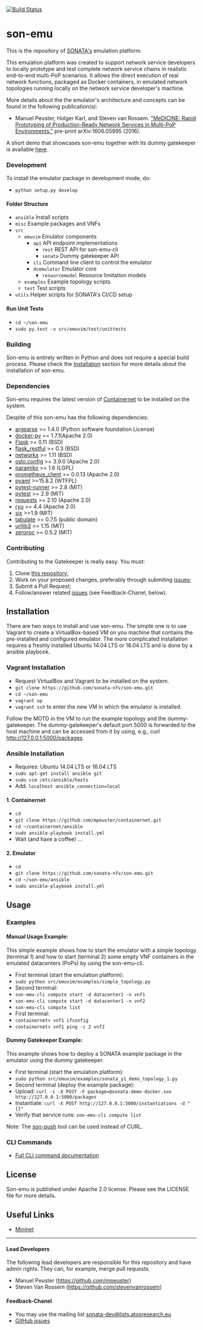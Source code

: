 [![Build Status](http://jenkins.sonata-nfv.eu/buildStatus/icon?job=son-emu)](http://jenkins.sonata-nfv.eu/job/son-emu)

# son-emu
This is the repository of [SONATA's](http://sonata-nfv.eu) emulation platform.

This emulation platform was created to support network  service developers to locally prototype and test complete network service chains in realistic end-to-end multi-PoP scenarios. It allows the direct execution of real network functions, packaged as Docker containers, in emulated network topologies running locally on the network service developer's machine.

More details about the the emulator's architecture and concepts can be found in the following publication(s):

* Manuel Peuster, Holger Karl, and Steven van Rossem. ["MeDICINE: Rapid Prototyping of Production-Ready Network Services in Multi-PoP Environments."](http://arxiv.org/abs/1606.05995) pre-print arXiv:1606.05995 (2016).

A short demo that showcases son-emu together with its dummy gatekeeper is available [here](https://youtu.be/BgWDp5CM0io).

### Development

To install the emulator package in development mode, do:

* `python setup.py develop`

#### Folder Structure

* `ansible` Install scripts
* `misc` Example packages and VNFs
* `src` 
	* `emuvim` Emulator components
		* `api` API endpoint implementations
			* `rest` REST API for son-emu-cli
    		* `sonata` Dummy gatekeeper API
		* `cli` Command line client to control the emulator
		* `dcemulator` Emulator core
			* `resourcemodel` Resource limitation models
	* `examples` Example topology scripts
	* `test` Test scripts
* `utils` Helper scripts for SONATA's CI/CD setup


#### Run Unit Tests
* `cd ~/son-emu`
* `sudo py.test -v src/emuvim/test/unittests`


### Building

Son-emu is entirely written in Python and does not require a special build process. Please check the [Installation](https://github.com/sonata-nfv/son-emu#installation) section for more details about the installation of son-emu.

### Dependencies

Son-emu requires the latest version of [Containernet](https://github.com/mpeuster/containernet) to be installed on the system.

Despite of this son-emu has the following dependencies:

* [argparse](https://pypi.python.org/pypi/argparse) >= 1.4.0 (Python software foundation License)
* [docker-py](https://pypi.python.org/pypi/docker-py) == 1.7.1(Apache 2.0)
* [Flask](https://pypi.python.org/pypi/Flask) >= 0.11 (BSD)
* [flask_restful](https://pypi.python.org/pypi/Flask-RESTful) >= 0.3 (BSD)
* [networkx](https://pypi.python.org/pypi/networkx/) >= 1.11  (BSD)
* [oslo.config](http://docs.openstack.org/developer/oslo.config/) >= 3.9.0  (Apache 2.0)
* [paramiko](https://pypi.python.org/pypi/paramiko/1.16.0) >= 1.6 (LGPL)
* [prometheus_client](https://pypi.python.org/pypi/prometheus_client) >= 0.0.13 (Apache 2.0)
* [pyaml](https://pypi.python.org/pypi/pyaml) >=15.8.2 (WTFPL)
* [pytest-runner](https://pypi.python.org/pypi/pytest-runner) >= 2.8 (MIT)
* [pytest](https://pypi.python.org/pypi/pytest) >= 2.9 (MIT)
* [requests](https://pypi.python.org/pypi/requests) >= 2.10 (Apache 2.0)
* [ryu](https://pypi.python.org/pypi/ryu/4.4) >= 4.4 (Apache 2.0)
* [six](https://pypi.python.org/pypi/six/) >=1.9 (MIT)
* [tabulate](https://pypi.python.org/pypi/tabulate) >= 0.7.5 (public domain)
* [urllib3](https://pypi.python.org/pypi/urllib3) >= 1.15 (MIT)
* [zerorpc](http://www.zerorpc.io) >= 0.5.2 (MIT)

### Contributing
Contributing to the Gatekeeper is really easy. You must:

1. Clone [this repository](http://github.com/sonata-nfv/son-emu);
2. Work on your proposed changes, preferably through submiting [issues](https://github.com/sonata-nfv/son-emu/issues);
3. Submit a Pull Request;
4. Follow/answer related [issues](https://github.com/sonata-nfv/son-emu/issues) (see Feedback-Chanel, below).

## Installation
There are two ways to install and use son-emu. The simple one is to use Vagrant to create a VirtualBox-based VM on you machine that contains the pre-installed and configured emulator. The more complicated installation requires a freshly installed Ubuntu 14.04 LTS or 16.04 LTS and is done by a ansible playbook.

### Vagrant Installation

* Request VirtualBox and Vagrant to be installed on the system.
* `git clone https://github.com/sonata-nfv/son-emu.git`
* `cd ~/son-emu`
* `vagrant up`
* `vagrant ssh` to enter the new VM in which the emulator is installed.

Follow the MOTD in the VM to run the example topology and the dummy-gatekeeper. The dummy-gatekeeper's default port 5000 is forwarded to the host machine and can be accessed from it by using, e.g., curl http://127.0.0.1:5000/packages.

### Ansible Installation

* Requires: Ubuntu 14.04 LTS or 16.04 LTS
* `sudo apt-get install ansible git`
* `sudo vim /etc/ansible/hosts`
* Add: `localhost ansible_connection=local`

#### 1. Containernet

* `cd`
* `git clone https://github.com/mpeuster/containernet.git`
* `cd ~/containernet/ansible`
* `sudo ansible-playbook install.yml`
* Wait (and have a coffee) ...

#### 2. Emulator

* `cd`
* `git clone https://github.com/sonata-nfv/son-emu.git`
* `cd ~/son-emu/ansible`
* `sudo ansible-playbook install.yml`

## Usage

### Examples
#### Manual Usage Example:

This simple example shows how to start the emulator with a simple topology (terminal 1) and how to start (terminal 2) some empty VNF containers in the emulated datacenters (PoPs) by using the son-emu-cli.

* First terminal (start the emulation platform):
 * `sudo python src/emuvim/examples/simple_topology.py`
* Second terminal:
 * `son-emu-cli compute start -d datacenter1 -n vnf1`
 * `son-emu-cli compute start -d datacenter1 -n vnf2`
 * `son-emu-cli compute list`
* First terminal:
 * `containernet> vnf1 ifconfig`
 * `containernet> vnf1 ping -c 2 vnf2`

#### Dummy Gatekeeper Example:

This example shows how to deploy a SONATA example package in the emulator using the dummy gatekeeper.

* First terminal (start the emulation platform):
 * `sudo python src/emuvim/examples/sonata_y1_demo_topology_1.py`
* Second terminal (deploy the example package):
 * Upload: `curl -i -X POST -F package=@sonata-demo-docker.son http://127.0.0.1:5000/packages`
 * Instantiate: `curl -X POST http://127.0.0.1:5000/instantiations -d "{}"`
 * Verify that service runs: `son-emu-cli compute list`

Note: The [son-push](https://github.com/mpeuster/son-cli) tool can be used instead of CURL.


### CLI Commands
* [Full CLI command documentation](https://github.com/sonata-nfv/son-emu/wiki/CLI-Command-Overview)

## License

Son-emu is published under Apache 2.0 license. Please see the LICENSE file for more details.

## Useful Links

* [Mininet](http://mininet.org)

---
#### Lead Developers

The following lead developers are responsible for this repository and have admin rights. They can, for example, merge pull requests.

* Manuel Peuster (https://github.com/mpeuster)
* Steven Van Rossem (https://github.com/stevenvanrossem)

#### Feedback-Chanel

* You may use the mailing list [sonata-dev@lists.atosresearch.eu](mailto:sonata-dev@lists.atosresearch.eu)
* [GitHub issues](https://github.com/sonata-nfv/son-emu/issues)
